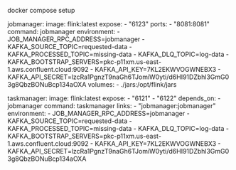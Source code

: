 docker compose setup 

  jobmanager:
    image: flink:latest
    expose:
      - "6123"
    ports:
      - "8081:8081"
    command: jobmanager
    environment:
      - JOB_MANAGER_RPC_ADDRESS=jobmanager
      - KAFKA_SOURCE_TOPIC=requested-data
      - KAFKA_PROCESSED_TOPIC=missing-data
      - KAFKA_DLQ_TOPIC=log-data
      - KAFKA_BOOTSTRAP_SERVERS=pkc-p11xm.us-east-1.aws.confluent.cloud:9092
      - KAFKA_API_KEY=7KL2EKWVOGWNEBX3
      - KAFKA_API_SECRET=lzcRa1PgnzT9naGh6TJomiW0yti/d6HI91DZbhl3GmG03g8QbzBONuBcp134aOXA
    volumes:
      - ./jars:/opt/flink/jars
   

  taskmanager:
    image: flink:latest
    expose:
      - "6121"
      - "6122"
    depends_on:
      - jobmanager
    command: taskmanager
    links:
      - "jobmanager:jobmanager"
    environment:
      - JOB_MANAGER_RPC_ADDRESS=jobmanager
      - KAFKA_SOURCE_TOPIC=requested-data
      - KAFKA_PROCESSED_TOPIC=missing-data
      - KAFKA_DLQ_TOPIC=log-data
      - KAFKA_BOOTSTRAP_SERVERS=pkc-p11xm.us-east-1.aws.confluent.cloud:9092
      - KAFKA_API_KEY=7KL2EKWVOGWNEBX3
      - KAFKA_API_SECRET=lzcRa1PgnzT9naGh6TJomiW0yti/d6HI91DZbhl3GmG03g8QbzBONuBcp134aOXA
